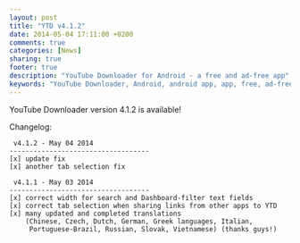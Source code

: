```yaml
---
layout: post
title: "YTD v4.1.2"
date: 2014-05-04 17:11:00 +0200
comments: true
categories: [News]
sharing: true
footer: true
description: "YouTube Downloader for Android - a free and ad-free app"
keywords: "YouTube Downloader, Android, android app, app, free, ad-free, no ads, dentex, video, YouTube, downloader"
---
```

YouTube Downloader version 4.1.2 is available!

Changelog:

     v4.1.2 - May 04 2014
    -----------------------------------
    [x] update fix 
    [x] another tab selection fix

     v4.1.1 - May 03 2014
    -----------------------------------
    [x] correct width for search and Dashboard-filter text fields
    [x] correct tab selection when sharing links from other apps to YTD
    [x] many updated and completed translations 
        (Chinese, Czech, Dutch, German, Greek languages, Italian, 
         Portuguese-Brazil, Russian, Slovak, Vietnamese) (thanks guys!)
